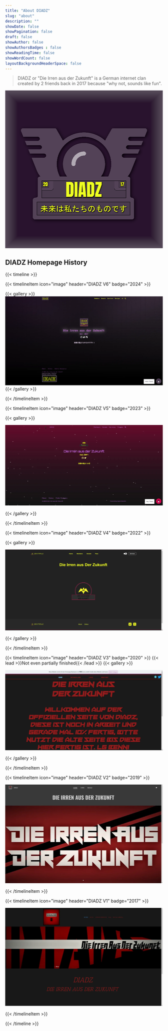 ```yaml
---
title: "About DIADZ"
slug: "about"
description: ""
showDate: false
showPagination: false
draft: false
showAuthor: false
showAuthorsBadges : false
showReadingTime: false
showWordCount: false
layoutBackgroundHeaderSpace: false
---
```


<link href="/css/privacy.css" rel="stylesheet"></link>

>DIADZ or "Die Irren aus der Zukunft" is a German internet clan created by 2 friends back in 2017 because "why not, sounds like fun".

![DIADZ](img/DIADZ_V11.png)

## DIADZ Homepage History

{{< timeline >}}

{{< timelineItem icon="image" header="DIADZ V6" badge="2024" >}}

{{< gallery >}}
  <img src="/history/diadzv6.webp" class="grid-w65" />
{{< /gallery >}}

{{< /timelineItem >}}

{{< timelineItem icon="image" header="DIADZ V5" badge="2023" >}}

{{< gallery >}}

  <img src="/history/diadzv5.webp" class="grid-w65" />

{{< /gallery >}}

{{< /timelineItem >}}

{{< timelineItem icon="image" header="DIADZ V4" badge="2022" >}}

{{< gallery >}}

  <img src="/history/diadzv4.webp" class="grid-w65" />

{{< /gallery >}}

{{< /timelineItem >}}

{{< timelineItem icon="image" header="DIADZ V3" badge="2020" >}}
{{< lead >}}Not even partially finished{{< /lead >}}
{{< gallery >}}

  <img src="/history/diadzv3.webp" class="grid-w65" />

{{< /gallery >}}

{{< /timelineItem >}}

{{< timelineItem icon="image" header="DIADZ V2" badge="2019" >}}

  <img src="/history/diadzv2.webp" class="grid-w65" />

{{< /timelineItem >}}

{{< timelineItem icon="image" header="DIADZ V1" badge="2017" >}}

  <img src="/history/diadzv1.webp" class="grid-w65" />

{{< /timelineItem >}}

{{< /timeline >}}
